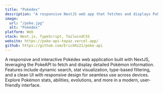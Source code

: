 ```yaml
---
title: "Pokédex"
description: "A responsive NextJS web app that fetches and displays Pokémon details, stats, and information using the PokeAPI."
image:
  url: "/poke.jpg"
  alt: "Pokédex"
platform: Web
stack: Next.js, TypeScript, TailwindCSS
website: https://poke-api-topaz.vercel.app/
github: https://github.com/ErickRz21/poke-api
---
```


A responsive and interactive Pokédex web application built with NextJS, leveraging the PokeAPI to fetch and display detailed Pokémon information. Features include dynamic search, stat visualization, type-based filtering, and a clean UI with responsive design for seamless use across devices. Explore Pokémon stats, abilities, evolutions, and more in a modern, user-friendly interface.
